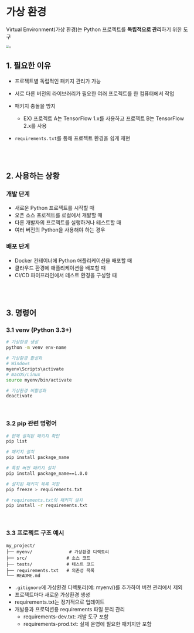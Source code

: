 # 가상 환경

Virtual Environment(가상 환경)는 Python 프로젝트를 **독립적으로 관리**하기 위한 도구

<img src="https://miro.medium.com/v2/resize:fit:946/1*dVAQy_UxF2DfBAuWJDkNCg.png" alt="ㅇ" style="zoom:47%;" />

<br/>

## 1. 필요한 이유

* 프로젝트별 독립적인 패키지 관리가 가능
* 서로 다른 버전의 라이브러리가 필요한 여러 프로젝트를 한 컴퓨터에서 작업
* 패키지 충돌을 방지
  * EX) 프로젝트 A는 TensorFlow 1.x를 사용하고 프로젝트 B는 TensorFlow 2.x를 사용

* `requirements.txt`를 통해 프로젝트 환경을 쉽게 재현

<br/>

<br/>

## 2. 사용하는 상황

### 개발 단계
* 새로운 Python 프로젝트를 시작할 때
* 오픈 소스 프로젝트를 로컬에서 개발할 때
* 다른 개발자의 프로젝트를 실행하거나 테스트할 때
* 여러 버전의 Python을 사용해야 하는 경우

### 배포 단계
* Docker 컨테이너에 Python 애플리케이션을 배포할 때
* 클라우드 환경에 애플리케이션을 배포할 때
* CI/CD 파이프라인에서 테스트 환경을 구성할 때

<br/>

<br/>

## 3. 명령어

### 3.1 venv  (Python 3.3+)
```bash
# 가상환경 생성
python -m venv env-name

# 가상환경 활성화
# Windows
myenv\Scripts\activate
# macOS/Linux
source myenv/bin/activate

# 가상환경 비활성화
deactivate
```

<br/>

### 3.2 pip 관련 명령어

```bash
# 현재 설치된 패키지 확인
pip list

# 패키지 설치
pip install package_name

# 특정 버전 패키지 설치
pip install package_name==1.0.0

# 설치된 패키지 목록 저장
pip freeze > requirements.txt

# requirements.txt의 패키지 설치
pip install -r requirements.txt
```

<br/>

### 3.3 프로젝트 구조 예시
```
my_project/
├── myenv/              # 가상환경 디렉토리
├── src/               # 소스 코드
├── tests/             # 테스트 코드
├── requirements.txt   # 의존성 목록
└── README.md
```

* `.gitignore`에 가상환경 디렉토리(예: myenv/)를 추가하여 버전 관리에서 제외
* 프로젝트마다 새로운 가상환경 생성
* requirements.txt는 정기적으로 업데이트
* 개발용과 프로덕션용 requirements 파일 분리 관리
  - requirements-dev.txt: 개발 도구 포함
  - requirements-prod.txt: 실제 운영에 필요한 패키지만 포함
